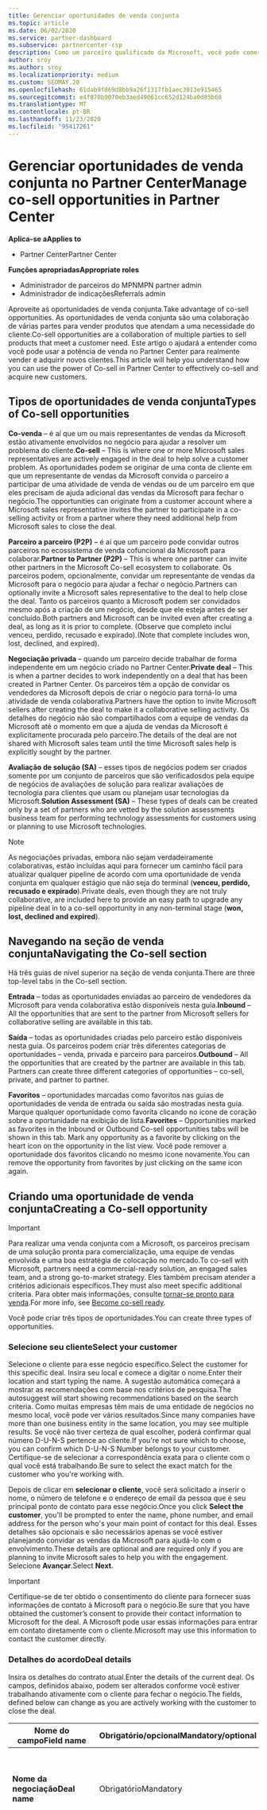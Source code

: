 ```yaml
---
title: Gerenciar oportunidades de venda conjunta
ms.topic: article
ms.date: 06/02/2020
ms.service: partner-dashboard
ms.subservice: partnercenter-csp
description: Como um parceiro qualificado da Microsoft, você pode comercializar com a Microsoft. Saiba como definir as negociações, convidar a Microsoft para colaborar ou exibir as negociações enviadas.
author: sroy
ms.author: sroy
ms.localizationpriority: medium
ms.custom: SEOMAY.20
ms.openlocfilehash: 61dab9f869d8bb9a26f1317fb1aec3013e915465
ms.sourcegitcommit: e4f870b9070eb3aed49061cc652d124ba0d05b68
ms.translationtype: MT
ms.contentlocale: pt-BR
ms.lasthandoff: 11/23/2020
ms.locfileid: "95417261"
---
```

# <a name="manage-co-sell-opportunities-in-partner-center"></a><span data-ttu-id="c9ea6-104">Gerenciar oportunidades de venda conjunta no Partner Center</span><span class="sxs-lookup"><span data-stu-id="c9ea6-104">Manage co-sell opportunities in Partner Center</span></span>

<span data-ttu-id="c9ea6-105">**Aplica-se a**</span><span class="sxs-lookup"><span data-stu-id="c9ea6-105">**Applies to**</span></span>

- <span data-ttu-id="c9ea6-106">Partner Center</span><span class="sxs-lookup"><span data-stu-id="c9ea6-106">Partner Center</span></span>

<span data-ttu-id="c9ea6-107">**Funções apropriadas**</span><span class="sxs-lookup"><span data-stu-id="c9ea6-107">**Appropriate roles**</span></span>

- <span data-ttu-id="c9ea6-108">Administrador de parceiros do MPN</span><span class="sxs-lookup"><span data-stu-id="c9ea6-108">MPN partner admin</span></span>
- <span data-ttu-id="c9ea6-109">Administrador de indicações</span><span class="sxs-lookup"><span data-stu-id="c9ea6-109">Referrals admin</span></span>

<span data-ttu-id="c9ea6-110">Aproveite as oportunidades de venda conjunta.</span><span class="sxs-lookup"><span data-stu-id="c9ea6-110">Take advantage of co-sell opportunities.</span></span>  <span data-ttu-id="c9ea6-111">As oportunidades de venda conjunta são uma colaboração de várias partes para vender produtos que atendam a uma necessidade do cliente.</span><span class="sxs-lookup"><span data-stu-id="c9ea6-111">Co-sell opportunities are a collaboration of multiple parties to sell products that meet a customer need.</span></span> <span data-ttu-id="c9ea6-112">Este artigo o ajudará a entender como você pode usar a potência de venda no Partner Center para realmente vender e adquirir novos clientes.</span><span class="sxs-lookup"><span data-stu-id="c9ea6-112">This article will help you understand how you can use the power of Co-sell in Partner Center to effectively co-sell and acquire new customers.</span></span>

## <a name="types-of-co-sell-opportunities"></a><span data-ttu-id="c9ea6-113">Tipos de oportunidades de venda conjunta</span><span class="sxs-lookup"><span data-stu-id="c9ea6-113">Types of Co-sell opportunities</span></span>

<span data-ttu-id="c9ea6-114">**Co-venda** – é aí que um ou mais representantes de vendas da Microsoft estão ativamente envolvidos no negócio para ajudar a resolver um problema do cliente.</span><span class="sxs-lookup"><span data-stu-id="c9ea6-114">**Co-sell** – This is where one or more Microsoft sales representatives are actively engaged in the deal to help solve a customer problem.</span></span> <span data-ttu-id="c9ea6-115">As oportunidades podem se originar de uma conta de cliente em que um representante de vendas da Microsoft convida o parceiro a participar de uma atividade de venda de vendas ou de um parceiro em que eles precisam de ajuda adicional das vendas da Microsoft para fechar o negócio.</span><span class="sxs-lookup"><span data-stu-id="c9ea6-115">The opportunities can originate from a customer account where a Microsoft sales representative invites the partner to participate in a co-selling activity or from a partner where they need additional help from Microsoft sales to close the deal.</span></span>

<span data-ttu-id="c9ea6-116">**Parceiro a parceiro (P2P)** – é aí que um parceiro pode convidar outros parceiros no ecossistema de venda cofuncional da Microsoft para colaborar.</span><span class="sxs-lookup"><span data-stu-id="c9ea6-116">**Partner to Partner (P2P)** – This is where one partner can invite other partners in the Microsoft Co-sell ecosystem to collaborate.</span></span> <span data-ttu-id="c9ea6-117">Os parceiros podem, opcionalmente, convidar um representante de vendas da Microsoft para o negócio para ajudar a fechar o negócio.</span><span class="sxs-lookup"><span data-stu-id="c9ea6-117">Partners can optionally invite a Microsoft sales representative to the deal to help close the deal.</span></span> <span data-ttu-id="c9ea6-118">Tanto os parceiros quanto a Microsoft podem ser convidados mesmo após a criação de um negócio, desde que ele esteja antes de ser concluído.</span><span class="sxs-lookup"><span data-stu-id="c9ea6-118">Both partners and Microsoft can be invited even after creating a deal, as long as it is prior to complete.</span></span> <span data-ttu-id="c9ea6-119">(Observe que completo inclui venceu, perdido, recusado e expirado).</span><span class="sxs-lookup"><span data-stu-id="c9ea6-119">(Note that complete includes won, lost, declined, and expired).</span></span>

<span data-ttu-id="c9ea6-120">**Negociação privada** – quando um parceiro decide trabalhar de forma independente em um negócio criado no Partner Center.</span><span class="sxs-lookup"><span data-stu-id="c9ea6-120">**Private deal** – This is when a partner decides to work independently on a deal that has been created in  Partner Center.</span></span> <span data-ttu-id="c9ea6-121">Os parceiros têm a opção de convidar os vendedores da Microsoft depois de criar o negócio para torná-lo uma atividade de venda colaborativa.</span><span class="sxs-lookup"><span data-stu-id="c9ea6-121">Partners have the option to invite Microsoft sellers after creating the deal to make it a collaborative selling activity.</span></span> <span data-ttu-id="c9ea6-122">Os detalhes do negócio não são compartilhados com a equipe de vendas da Microsoft até o momento em que a ajuda de vendas da Microsoft é explicitamente procurada pelo parceiro.</span><span class="sxs-lookup"><span data-stu-id="c9ea6-122">The details of the deal are not shared with Microsoft sales team until the time Microsoft sales help is explicitly sought by the partner.</span></span>

<span data-ttu-id="c9ea6-123">**Avaliação de solução (SA)** – esses tipos de negócios podem ser criados somente por um conjunto de parceiros que são verificadosdos pela equipe de negócios de avaliações de solução para realizar avaliações de tecnologia para clientes que usam ou planejam usar tecnologias da Microsoft.</span><span class="sxs-lookup"><span data-stu-id="c9ea6-123">**Solution Assessment (SA)** – These types of deals can be created only by a set of partners who are vetted by the solution assessments business team for performing technology assessments for customers using or planning to use Microsoft technologies.</span></span>

> [!NOTE]
> <span data-ttu-id="c9ea6-124">As negociações privadas, embora não sejam verdadeiramente colaborativas, estão incluídas aqui para fornecer um caminho fácil para atualizar qualquer pipeline de acordo com uma oportunidade de venda conjunta em qualquer estágio que não seja do terminal (**venceu, perdido, recusado e expirado**).</span><span class="sxs-lookup"><span data-stu-id="c9ea6-124">Private deals, even though they are not truly collaborative, are included here  to provide an easy path to upgrade any pipeline deal in to a co-sell opportunity in any non-terminal stage (**won, lost, declined and expired**).</span></span>

## <a name="navigating-the-co-sell-section"></a><span data-ttu-id="c9ea6-125">Navegando na seção de venda conjunta</span><span class="sxs-lookup"><span data-stu-id="c9ea6-125">Navigating the Co-sell section</span></span>

<span data-ttu-id="c9ea6-126">Há três guias de nível superior na seção de venda conjunta.</span><span class="sxs-lookup"><span data-stu-id="c9ea6-126">There are three top-level tabs in the Co-sell section.</span></span>

<span data-ttu-id="c9ea6-127">**Entrada** – todas as oportunidades enviadas ao parceiro de vendedores da Microsoft para venda colaborativa estão disponíveis nesta guia.</span><span class="sxs-lookup"><span data-stu-id="c9ea6-127">**Inbound** – All the opportunities that are sent to the partner from Microsoft sellers for collaborative selling are available in this tab.</span></span>

<span data-ttu-id="c9ea6-128">**Saída** – todas as oportunidades criadas pelo parceiro estão disponíveis nesta guia. Os parceiros podem criar três diferentes categorias de oportunidades – venda, privada e parceiro para parceiros.</span><span class="sxs-lookup"><span data-stu-id="c9ea6-128">**Outbound** – All the opportunities that are created by the partner are available in this tab. Partners can create three different categories of opportunities – co-sell, private, and partner to partner.</span></span>

<span data-ttu-id="c9ea6-129">**Favoritos** – oportunidades marcadas como favoritos nas guias de oportunidades de venda de entrada ou saída são mostradas nesta guia. Marque qualquer oportunidade como favorita clicando no ícone de coração sobre a oportunidade na exibição de lista.</span><span class="sxs-lookup"><span data-stu-id="c9ea6-129">**Favorites** – Opportunities marked as favorites in the Inbound or Outbound Co-sell opportunities tabs will be shown in this tab. Mark any opportunity as a favorite by clicking on the heart icon on the opportunity in the list view.</span></span> <span data-ttu-id="c9ea6-130">Você pode remover a oportunidade dos favoritos clicando no mesmo ícone novamente.</span><span class="sxs-lookup"><span data-stu-id="c9ea6-130">You can remove the opportunity from favorites by just clicking on the same icon again.</span></span>

## <a name="creating-a-co-sell-opportunity"></a><span data-ttu-id="c9ea6-131">Criando uma oportunidade de venda conjunta</span><span class="sxs-lookup"><span data-stu-id="c9ea6-131">Creating a Co-sell opportunity</span></span>

> [!IMPORTANT]
> <span data-ttu-id="c9ea6-132">Para realizar uma venda conjunta com a Microsoft, os parceiros precisam de uma solução pronta para comercialização, uma equipe de vendas envolvida e uma boa estratégia de colocação no mercado.</span><span class="sxs-lookup"><span data-stu-id="c9ea6-132">To co-sell with Microsoft, partners need a commercial-ready solution, an engaged sales team, and a strong go-to-market strategy.</span></span> <span data-ttu-id="c9ea6-133">Eles também precisam atender a critérios adicionais específicos.</span><span class="sxs-lookup"><span data-stu-id="c9ea6-133">They must also meet specific additional criteria.</span></span> <span data-ttu-id="c9ea6-134">Para obter mais informações, consulte [tornar-se pronto para venda](https://partner.microsoft.com/reach-customers/selling-with-microsoft#become-ready).</span><span class="sxs-lookup"><span data-stu-id="c9ea6-134">For more info, see [Become co-sell ready](https://partner.microsoft.com/reach-customers/selling-with-microsoft#become-ready).</span></span>

<span data-ttu-id="c9ea6-135">Você pode criar três tipos de oportunidades.</span><span class="sxs-lookup"><span data-stu-id="c9ea6-135">You can create three types of opportunities.</span></span>

### <a name="select-your-customer"></a><span data-ttu-id="c9ea6-136">Selecione seu cliente</span><span class="sxs-lookup"><span data-stu-id="c9ea6-136">Select your customer</span></span>

<span data-ttu-id="c9ea6-137">Selecione o cliente para esse negócio específico.</span><span class="sxs-lookup"><span data-stu-id="c9ea6-137">Select the customer for this specific deal.</span></span> <span data-ttu-id="c9ea6-138">Insira seu local e comece a digitar o nome.</span><span class="sxs-lookup"><span data-stu-id="c9ea6-138">Enter their location and start typing the name.</span></span> <span data-ttu-id="c9ea6-139">A sugestão automática começará a mostrar as recomendações com base nos critérios de pesquisa.</span><span class="sxs-lookup"><span data-stu-id="c9ea6-139">The autosuggest will start showing recommendations based on the search criteria.</span></span> <span data-ttu-id="c9ea6-140">Como muitas empresas têm mais de uma entidade de negócios no mesmo local, você pode ver vários resultados.</span><span class="sxs-lookup"><span data-stu-id="c9ea6-140">Since many companies have more than one business entity in the same location, you may see multiple results.</span></span> <span data-ttu-id="c9ea6-141">Se você não tiver certeza de qual escolher, poderá confirmar qual número D-U-N-S pertence ao cliente.</span><span class="sxs-lookup"><span data-stu-id="c9ea6-141">If you're not sure which to choose, you can confirm which D-U-N-S Number belongs to your customer.</span></span> <span data-ttu-id="c9ea6-142">Certifique-se de selecionar a correspondência exata para o cliente com o qual você está trabalhando.</span><span class="sxs-lookup"><span data-stu-id="c9ea6-142">Be sure to select the exact match for the customer who you're working with.</span></span>

<span data-ttu-id="c9ea6-143">Depois de clicar em **selecionar o cliente**, você será solicitado a inserir o nome, o número de telefone e o endereço de email da pessoa que é seu principal ponto de contato para esse negócio.</span><span class="sxs-lookup"><span data-stu-id="c9ea6-143">Once you click **Select the customer**, you'll be prompted to enter the name, phone number, and email address for the person who's your main point of contact for this deal.</span></span> <span data-ttu-id="c9ea6-144">Esses detalhes são opcionais e são necessários apenas se você estiver planejando convidar as vendas da Microsoft para ajudá-lo com o envolvimento.</span><span class="sxs-lookup"><span data-stu-id="c9ea6-144">These details are optional and are required only if you are planning to invite Microsoft sales to help you with the engagement.</span></span> <span data-ttu-id="c9ea6-145">Selecione **Avançar**.</span><span class="sxs-lookup"><span data-stu-id="c9ea6-145">Select **Next**.</span></span>

> [!IMPORTANT]
> <span data-ttu-id="c9ea6-146">Certifique-se de ter obtido o consentimento do cliente para fornecer suas informações de contato à Microsoft para o negócio.</span><span class="sxs-lookup"><span data-stu-id="c9ea6-146">Be sure that you have obtained the customer’s consent to provide their contact information to Microsoft for the deal.</span></span> <span data-ttu-id="c9ea6-147">A Microsoft pode usar essas informações para entrar em contato diretamente com o cliente.</span><span class="sxs-lookup"><span data-stu-id="c9ea6-147">Microsoft may use this information to contact the customer directly.</span></span>

### <a name="deal-details"></a><span data-ttu-id="c9ea6-148">Detalhes do acordo</span><span class="sxs-lookup"><span data-stu-id="c9ea6-148">Deal details</span></span>

<span data-ttu-id="c9ea6-149">Insira os detalhes do contrato atual.</span><span class="sxs-lookup"><span data-stu-id="c9ea6-149">Enter the details of the current deal.</span></span> <span data-ttu-id="c9ea6-150">Os campos, definidos abaixo, podem ser alterados conforme você estiver trabalhando ativamente com o cliente para fechar o negócio.</span><span class="sxs-lookup"><span data-stu-id="c9ea6-150">The fields, defined below can change as you are  actively working with the customer to close the deal.</span></span>

| <span data-ttu-id="c9ea6-151">**Nome do campo**</span><span class="sxs-lookup"><span data-stu-id="c9ea6-151">**Field name**</span></span> | <span data-ttu-id="c9ea6-152">**Obrigatório/opcional**</span><span class="sxs-lookup"><span data-stu-id="c9ea6-152">**Mandatory/optional**</span></span> | <span data-ttu-id="c9ea6-153">**Detalhes**</span><span class="sxs-lookup"><span data-stu-id="c9ea6-153">**Details**</span></span> |
|-------------|--------|-------|
|<span data-ttu-id="c9ea6-154">**Nome da negociação**</span><span class="sxs-lookup"><span data-stu-id="c9ea6-154">**Deal name**</span></span> | <span data-ttu-id="c9ea6-155">Obrigatório</span><span class="sxs-lookup"><span data-stu-id="c9ea6-155">Mandatory</span></span> | <span data-ttu-id="c9ea6-156">O nome amigável para identificar seu negócio em um momento posterior.</span><span class="sxs-lookup"><span data-stu-id="c9ea6-156">The friendly name to identify your deal at a later point of time.</span></span> |
|<span data-ttu-id="c9ea6-157">**Localidade**</span><span class="sxs-lookup"><span data-stu-id="c9ea6-157">**Location**</span></span>| <span data-ttu-id="c9ea6-158">Obrigatório</span><span class="sxs-lookup"><span data-stu-id="c9ea6-158">Mandatory</span></span> | <span data-ttu-id="c9ea6-159">O escopo de localização MPN da referência.</span><span class="sxs-lookup"><span data-stu-id="c9ea6-159">The MPN location scope of the referral.</span></span> <span data-ttu-id="c9ea6-160">Os usuários de referência com esse escopo de local podem exibir as referências se fizerem parte da equipe.</span><span class="sxs-lookup"><span data-stu-id="c9ea6-160">Referral users with this location scope can view the referrals if they are part of the team.</span></span> <span data-ttu-id="c9ea6-161">Administradores de referência e administradores de referência com escopo global podem exibir as referências independentemente do local.</span><span class="sxs-lookup"><span data-stu-id="c9ea6-161">Referral admins and referral admins with global scope can view the referrals irrespective of the location.</span></span> <span data-ttu-id="c9ea6-162">O local não pode ser editado após a criação da referência.</span><span class="sxs-lookup"><span data-stu-id="c9ea6-162">Location cannot be edited after creating the referral.</span></span>|
|<span data-ttu-id="c9ea6-163">**Valor estimado**</span><span class="sxs-lookup"><span data-stu-id="c9ea6-163">**Estimated value**</span></span> | <span data-ttu-id="c9ea6-164">Obrigatório</span><span class="sxs-lookup"><span data-stu-id="c9ea6-164">Mandatory</span></span> | <span data-ttu-id="c9ea6-165">O valor do acordo com base nas informações disponíveis ao criar o negócio.</span><span class="sxs-lookup"><span data-stu-id="c9ea6-165">The value of the deal based on the information available while creating the deal.</span></span>|
|<span data-ttu-id="c9ea6-166">**Data de fechamento estimada**</span><span class="sxs-lookup"><span data-stu-id="c9ea6-166">**Estimated close date**</span></span>| <span data-ttu-id="c9ea6-167">Obrigatório</span><span class="sxs-lookup"><span data-stu-id="c9ea6-167">Mandatory</span></span>| <span data-ttu-id="c9ea6-168">A data pela qual você espera fechar o negócio com o cliente.</span><span class="sxs-lookup"><span data-stu-id="c9ea6-168">The date by which you expect to close the deal with the customer.</span></span> |
|<span data-ttu-id="c9ea6-169">**ID DO CRM**</span><span class="sxs-lookup"><span data-stu-id="c9ea6-169">**CRM ID**</span></span>| <span data-ttu-id="c9ea6-170">Opcional</span><span class="sxs-lookup"><span data-stu-id="c9ea6-170">Optional</span></span> | <span data-ttu-id="c9ea6-171">Marque o acordo com a ID da oportunidade em seu respectivo CRM para fins de acompanhamento.</span><span class="sxs-lookup"><span data-stu-id="c9ea6-171">Tag the deal with the ID of the opportunity in your respective CRM for tracking purpose.</span></span>|
|<span data-ttu-id="c9ea6-172">**ID da campanha de marketing**</span><span class="sxs-lookup"><span data-stu-id="c9ea6-172">**Marketing campaign ID**</span></span>| <span data-ttu-id="c9ea6-173">Opcional</span><span class="sxs-lookup"><span data-stu-id="c9ea6-173">Optional</span></span> | <span data-ttu-id="c9ea6-174">Capture a campanha de marketing que resultou no negócio.</span><span class="sxs-lookup"><span data-stu-id="c9ea6-174">Capture the marketing campaign that resulted in the deal.</span></span> <span data-ttu-id="c9ea6-175">Esse campo pode ajudá-lo a acompanhar o ROI de uma determinada campanha se marcar todas as negociações provenientes da campanha com a mesma ID.</span><span class="sxs-lookup"><span data-stu-id="c9ea6-175">This filed can help you track the ROI of a certain campaign if you tag all the deals originating from the campaign with the same ID.</span></span>|
|<span data-ttu-id="c9ea6-176">**Observações**</span><span class="sxs-lookup"><span data-stu-id="c9ea6-176">**Notes**</span></span>| <span data-ttu-id="c9ea6-177">Opcional</span><span class="sxs-lookup"><span data-stu-id="c9ea6-177">Optional</span></span> | <span data-ttu-id="c9ea6-178">Atualize todas as informações mais recentes para fornecer visibilidade para outros funcionários de sua empresa trabalhando no mesmo negócio ou tentando entender o estado atual do negócio.</span><span class="sxs-lookup"><span data-stu-id="c9ea6-178">Update all the latest information to provide visibility to other employees from your company working on the same deal or trying to understand the current state of the deal.</span></span> <span data-ttu-id="c9ea6-179">Você também pode usar isso como uma comunicação no registro para discussões entre os vendedores da Microsoft/outros parceiros com sua empresa.</span><span class="sxs-lookup"><span data-stu-id="c9ea6-179">You can also use this as a communication on record for discussions between Microsoft sellers/other partners with your company.</span></span>|

### <a name="add-team-members"></a><span data-ttu-id="c9ea6-180">Adicionar membros da equipe</span><span class="sxs-lookup"><span data-stu-id="c9ea6-180">Add team members</span></span>

<span data-ttu-id="c9ea6-181">Depois de adicionar os detalhes do acordo, adicione os funcionários que estarão trabalhando nesse negócio específico.</span><span class="sxs-lookup"><span data-stu-id="c9ea6-181">After adding the deal details, add the employees that will be working on this specific deal.</span></span> <span data-ttu-id="c9ea6-182">Será necessário inserir o nome, o número de telefone e o endereço de email do funcionário.</span><span class="sxs-lookup"><span data-stu-id="c9ea6-182">You will need to enter the name, phone number, and email address of the employee.</span></span> <span data-ttu-id="c9ea6-183">Esses detalhes são obrigatórios e você precisa ter pelo menos um contato com todos os detalhes inseridos para criar um negócio.</span><span class="sxs-lookup"><span data-stu-id="c9ea6-183">These details are mandatory, and you need to have at least one contact with all the details entered for you to create a deal.</span></span> <span data-ttu-id="c9ea6-184">Esses detalhes podem ser alterados mesmo após a criação de um negócio.</span><span class="sxs-lookup"><span data-stu-id="c9ea6-184">These details can be changed even after creating a deal.</span></span> <span data-ttu-id="c9ea6-185">Os contatos recentes de suas negociações anteriores são mostrados no lado direito para você adicioná-los rapidamente ao negócio.</span><span class="sxs-lookup"><span data-stu-id="c9ea6-185">Recent contacts from your previous deals are shown on the right side for you to quickly add them to the deal.</span></span> <span data-ttu-id="c9ea6-186">Para acordos P2P, a equipe pode ter funcionários de sua empresa e da empresa enviando o convite.</span><span class="sxs-lookup"><span data-stu-id="c9ea6-186">For P2P deals, the team can have employees from both your company and the company sending the invitation.</span></span>

### <a name="add-solutions"></a><span data-ttu-id="c9ea6-187">Adicionar solução (ões)</span><span class="sxs-lookup"><span data-stu-id="c9ea6-187">Add solution(s)</span></span>

<span data-ttu-id="c9ea6-188">Nesta seção, você precisa fornecer as informações relacionadas às soluções que serão parte desse negócio.</span><span class="sxs-lookup"><span data-stu-id="c9ea6-188">In this section, you need to provide the information related to the solutions that will be part of this deal.</span></span> <span data-ttu-id="c9ea6-189">Esta é uma seção obrigatória em que você deve adicionar pelo menos uma solução para criar um negócio.</span><span class="sxs-lookup"><span data-stu-id="c9ea6-189">This is a mandatory section where you must add at least one solution to create a deal.</span></span> <span data-ttu-id="c9ea6-190">Os detalhes da solução podem ser alterados após a criação de um negócio.</span><span class="sxs-lookup"><span data-stu-id="c9ea6-190">The solution details can be changed after creating a deal.</span></span> <span data-ttu-id="c9ea6-191">Há vários tipos de soluções que podem ser adicionadas a um negócio, que são descritas abaixo</span><span class="sxs-lookup"><span data-stu-id="c9ea6-191">There are multiple types of solutions that can be added to a deal, which are described below</span></span>

- <span data-ttu-id="c9ea6-192">**Soluções da minha empresa:** Estas são soluções prontas para venda, que são publicadas por sua empresa</span><span class="sxs-lookup"><span data-stu-id="c9ea6-192">**My company’s solutions:** These are co-sell ready solutions that are published by your company</span></span>
- <span data-ttu-id="c9ea6-193">**Microsoft:** Essas são soluções de propriedade da Microsoft</span><span class="sxs-lookup"><span data-stu-id="c9ea6-193">**Microsoft:** These are solutions owned by Microsoft</span></span>
- <span data-ttu-id="c9ea6-194">**Outras soluções de terceiros:** Essas são soluções prontas para venda, que são publicadas por outros parceiros no ecossistema da Microsoft co-revenda</span><span class="sxs-lookup"><span data-stu-id="c9ea6-194">**Other third-party solutions:** These are co-sell ready solutions that are published by other partners in the Microsoft co-sell ecosystem</span></span>
- <span data-ttu-id="c9ea6-195">**Avaliações de solução:** Esses são os tipos de avaliação, que um parceiro qualificado pode selecionar com base na necessidade do cliente</span><span class="sxs-lookup"><span data-stu-id="c9ea6-195">**Solution Assessments:** These are the assessment types, which an eligible partner can select based on the customer need</span></span>

> [!Important]
> <span data-ttu-id="c9ea6-196">Somente um tipo de avaliação pode ser selecionado para um acordo de avaliação de solução e nenhuma outra solução pode ser adicionada.</span><span class="sxs-lookup"><span data-stu-id="c9ea6-196">Only one assessment type can be selected for a solution assessment deal and no other solutions can be added.</span></span> <span data-ttu-id="c9ea6-197">Depois que uma avaliação de solução for selecionada, o parceiro precisará escolher o local para o qual a avaliação está sendo criada.</span><span class="sxs-lookup"><span data-stu-id="c9ea6-197">Once a solution assessment is selected, the partner has to choose the location for which the assessment is being created.</span></span> <span data-ttu-id="c9ea6-198">Isso é necessário para os pagamentos de incentivos corretos.</span><span class="sxs-lookup"><span data-stu-id="c9ea6-198">This is needed for correct incentive payouts.</span></span>

<span data-ttu-id="c9ea6-199">Depois de fornecer as informações da solução, selecione avançar para ir para a seção onde você pode decidir o tipo de venda.</span><span class="sxs-lookup"><span data-stu-id="c9ea6-199">Once you have provided the solution information, select Next to move to the section where you can decide the selling type.</span></span> <span data-ttu-id="c9ea6-200">Você terá três opções se escolher soluções das três primeiras opções e não uma avaliação de solução:</span><span class="sxs-lookup"><span data-stu-id="c9ea6-200">You have three options if you chose solutions from the first three options and not a solution assessment:</span></span>

<span data-ttu-id="c9ea6-201">**Negócio particular**: se você não convidar a Microsoft e criar um envolvimento nesta etapa, ele será do tipo pipeline privado.</span><span class="sxs-lookup"><span data-stu-id="c9ea6-201">**Private deal**: If you don’t invite Microsoft and create an engagement at this step, it will be of the type private pipeline.</span></span> <span data-ttu-id="c9ea6-202">Os vendedores da Microsoft não terão visibilidade dos detalhes desse negócio.</span><span class="sxs-lookup"><span data-stu-id="c9ea6-202">Microsoft sellers will have no visibility into the details of this deal.</span></span>

> [!Important]
> <span data-ttu-id="c9ea6-203">O registro de negociações não é aplicável a negociações privadas.</span><span class="sxs-lookup"><span data-stu-id="c9ea6-203">Deal registration is not applicable for Private deals.</span></span> <span data-ttu-id="c9ea6-204">Tenha cuidado ao criar um negócio privado com soluções qualificadas para incentivos, pois elas não estarão qualificadas para o registro de negociações no Partner Center.</span><span class="sxs-lookup"><span data-stu-id="c9ea6-204">Exercise caution while creating a private deal with incentive eligible solutions as they will not be eligible for deal registration in Partner Center.</span></span>

<span data-ttu-id="c9ea6-205">**Co-vender o negócio:** Se você selecionar qualquer opção que não seja a seleção padrão para a pergunta **"identificar o tipo de ajuda que gostaria da Microsoft"**, o negócio se transformará em um negócio de venda, em que um vendedor da Microsoft pode ajudá-lo a fechar o negócio.</span><span class="sxs-lookup"><span data-stu-id="c9ea6-205">**Co-sell deal:** If you select any option other than the default selection for the question **“Identify the type of help you'd like from Microsoft”**, the deal turns in to a co-sell deal where a Microsoft seller can potentially help you with closing the deal.</span></span> <span data-ttu-id="c9ea6-206">Uma solicitação de ajuda da Microsoft não é garantia de que um vendedor da Microsoft participará do negócio.</span><span class="sxs-lookup"><span data-stu-id="c9ea6-206">A request for help from Microsoft is no guarantee that a Microsoft seller will participate in the deal.</span></span> <span data-ttu-id="c9ea6-207">Os representantes de vendas da Microsoft têm 14 dias para decidir se desejam participar.</span><span class="sxs-lookup"><span data-stu-id="c9ea6-207">Microsoft sales representatives have 14 days to decide if they want to participate.</span></span> <span data-ttu-id="c9ea6-208">Na seção observações, certifique-se de identificar o tipo de ajuda desejado.</span><span class="sxs-lookup"><span data-stu-id="c9ea6-208">In the notes section, be sure to identify the type of help you want.</span></span>

<span data-ttu-id="c9ea6-209">**Acordo entre parceiros (P2P)**: você pode convidar outros parceiros para o negócio clicando no link convidar parceiro.</span><span class="sxs-lookup"><span data-stu-id="c9ea6-209">**Partner to Partner (P2P) deal**: You can invite other partners to the deal by clicking on the Invite partner link.</span></span> <span data-ttu-id="c9ea6-210">Veja abaixo o processo de criação de um negócio P2P.</span><span class="sxs-lookup"><span data-stu-id="c9ea6-210">Below is the process for creating a P2P deal.</span></span>

- <span data-ttu-id="c9ea6-211">**Selecione um parceiro:** Depois de clicar em parceiro de convite, você poderá começar a digitar o nome do parceiro para obter uma lista sugerida de parceiros que correspondem ao nome que você está inserindo.</span><span class="sxs-lookup"><span data-stu-id="c9ea6-211">**Select a partner:** After clicking on Invite partner, you will be able to  start typing the partner name to get suggested list of partners matching the name that you are entering.</span></span> <span data-ttu-id="c9ea6-212">Selecione o parceiro em que você está interessado para preencher detalhes adicionais para esse parceiro.</span><span class="sxs-lookup"><span data-stu-id="c9ea6-212">Select the partner you are interested in to fill additional details for that partner.</span></span> <span data-ttu-id="c9ea6-213">Você só pode procurar parceiros que estejam no ecossistema de venda cofuncional da Microsoft e estejam transportando no Partner Center.</span><span class="sxs-lookup"><span data-stu-id="c9ea6-213">You can only search for partners who are in the Microsoft Co-sell ecosystem and are transacting in Partner Center.</span></span>

- <span data-ttu-id="c9ea6-214">**Data de fechamento estimada:** Essa é a data pela qual você espera que o parceiro convidado conclua sua parte do negócio.</span><span class="sxs-lookup"><span data-stu-id="c9ea6-214">**Estimated close date:** This is the date by which you expect the invited partner to complete their part of the deal.</span></span> <span data-ttu-id="c9ea6-215">A data é preenchida previamente para que você possa optar por modificar a data somente se necessário.</span><span class="sxs-lookup"><span data-stu-id="c9ea6-215">The date is pre-filled so that you can choose to modify the date only if necessary.</span></span> <span data-ttu-id="c9ea6-216">É um campo obrigatório e pode ser editado pelo parceiro que você está convidando depois de criar o negócio.</span><span class="sxs-lookup"><span data-stu-id="c9ea6-216">It is a mandatory field and can be edited by the partner you are inviting after creating the deal.</span></span> <span data-ttu-id="c9ea6-217">Você não pode modificar esse campo depois de criar o negócio.</span><span class="sxs-lookup"><span data-stu-id="c9ea6-217">You can’t modify this field after creating the deal.</span></span>

- <span data-ttu-id="c9ea6-218">**Valor estimado e moeda:** Esse é o valor do negócio que o parceiro convidado terá no negócio geral.</span><span class="sxs-lookup"><span data-stu-id="c9ea6-218">**Estimated value and currency:** This is the value of the deal that the invited partner will have in the overall deal.</span></span> <span data-ttu-id="c9ea6-219">Certifique-se de inserir o valor correto aqui para que o parceiro convidado possa decidir se deseja fazer parte do negócio ou não.</span><span class="sxs-lookup"><span data-stu-id="c9ea6-219">Make sure that you enter correct value here so that the invited partner can decide if they want to be a part of the deal or not.</span></span> <span data-ttu-id="c9ea6-220">O parceiro convidado pode alterar esse valor depois de criar o negócio.</span><span class="sxs-lookup"><span data-stu-id="c9ea6-220">The invited partner can change this value after creating the deal.</span></span> <span data-ttu-id="c9ea6-221">Não é possível modificar esse campo depois de criar o negócio.</span><span class="sxs-lookup"><span data-stu-id="c9ea6-221">You cannot modify this field after creating the deal.</span></span>

- <span data-ttu-id="c9ea6-222">**Observações:** Adicione os detalhes por por que você está convidando o parceiro para fazer parte desse negócio.</span><span class="sxs-lookup"><span data-stu-id="c9ea6-222">**Notes:** Add the details for why you are inviting the partner to be a part of this deal.</span></span> <span data-ttu-id="c9ea6-223">As informações detalhadas ajudarão o parceiro convidado a decidir se desejam participar.</span><span class="sxs-lookup"><span data-stu-id="c9ea6-223">Detailed information will help the invited partner to decide if they want to participate.</span></span>

- <span data-ttu-id="c9ea6-224">**Adicione sua equipe:** Adicione os funcionários de sua empresa que trabalhará com o parceiro convidado.</span><span class="sxs-lookup"><span data-stu-id="c9ea6-224">**Add your team:** Add the employees from your company who will be working with the invited partner.</span></span> <span data-ttu-id="c9ea6-225">Se o parceiro convidado aceitar o negócio, ele poderá adicionar seus próprios funcionários para que ambas as empresas tenham uma visão de toda a equipe colaborando com o negócio.</span><span class="sxs-lookup"><span data-stu-id="c9ea6-225">If the invited partner accepts the deal, they can add their own employees so that both companies have a view of the entire team collaborating on the deal.</span></span> <span data-ttu-id="c9ea6-226">Você só pode modificar esses detalhes antes de criar o negócio.</span><span class="sxs-lookup"><span data-stu-id="c9ea6-226">You can only modify these details before creating the deal.</span></span> <span data-ttu-id="c9ea6-227">Os detalhes do funcionário inseridos nos dados de seu negócio são preenchidos previamente para facilitar a escolha dos funcionários que trabalham com esse parceiro específico.</span><span class="sxs-lookup"><span data-stu-id="c9ea6-227">Employee details entered in your deal data are pre-filled to make it easier for you to choose the employees who be working with this specific partner.</span></span>

- <span data-ttu-id="c9ea6-228">**Adicionar soluções:**  Adicione as soluções que você deseja que o parceiro convidado traga para a tabela.</span><span class="sxs-lookup"><span data-stu-id="c9ea6-228">**Add solutions:**  Add the solutions that you want the invited partner to bring to the table.</span></span> <span data-ttu-id="c9ea6-229">Pelo menos uma solução é obrigatória.</span><span class="sxs-lookup"><span data-stu-id="c9ea6-229">At least one solution is mandatory.</span></span> <span data-ttu-id="c9ea6-230">O parceiro convidado pode modificar as soluções depois de aceitar o convite.</span><span class="sxs-lookup"><span data-stu-id="c9ea6-230">The invited partner can modify the solutions once they accept the invitation.</span></span>

- <span data-ttu-id="c9ea6-231">**Identifique o tipo de ajuda:** Identifique o tipo de ajuda: por fim, identifique a ajuda específica de que você precisa do parceiro convidado.</span><span class="sxs-lookup"><span data-stu-id="c9ea6-231">**Identify the type of help:** Identify the type of help:  Finally, identify the specific help you need from the invited partner.</span></span>

<span data-ttu-id="c9ea6-232">Repita isso para todos os parceiros que você deseja convidar para fazer parte desse negócio.</span><span class="sxs-lookup"><span data-stu-id="c9ea6-232">Repeat this for all the partners you want to invite to be a part of this deal.</span></span> <span data-ttu-id="c9ea6-233">Um parceiro para o parceiro também pode ter o vendedor da Microsoft envolvido no qual você está convidando a Microsoft e os parceiros para o negócio.</span><span class="sxs-lookup"><span data-stu-id="c9ea6-233">A partner to partner deal can also have Microsoft seller involved where you are inviting both Microsoft and the partners to the deal.</span></span> <span data-ttu-id="c9ea6-234">Você também pode convidar a Microsoft e os parceiros posteriormente, depois de criar o negócio.</span><span class="sxs-lookup"><span data-stu-id="c9ea6-234">You can also invite both Microsoft and the partners later, after creating the deal.</span></span>

## <a name="responding-to-a-co-sell-opportunity"></a><span data-ttu-id="c9ea6-235">Respondendo a uma oportunidade de venda conjunta</span><span class="sxs-lookup"><span data-stu-id="c9ea6-235">Responding to a co-sell opportunity</span></span>

<span data-ttu-id="c9ea6-236">Cada oportunidade passa por um ciclo de vida próprio.</span><span class="sxs-lookup"><span data-stu-id="c9ea6-236">Each opportunity moves through a life cycle of its own.</span></span>

### <a name="received-stage"></a><span data-ttu-id="c9ea6-237">Estágio de recebimento</span><span class="sxs-lookup"><span data-stu-id="c9ea6-237">Received stage</span></span>

<span data-ttu-id="c9ea6-238">Neste estágio, se você tiver recebido uma nova oportunidade de venda conjunta de um vendedor da Microsoft ou de outros parceiros no ecossistema de venda conjunta da Microsoft, examine os detalhes e fique à vontade para entrar em contato com o cliente se quiser saber mais sobre suas necessidades comerciais.</span><span class="sxs-lookup"><span data-stu-id="c9ea6-238">In this stage, if you have received a new Co-sell opportunity either from a Microsoft seller or from other partners in the Microsoft Co-sell ecosystem, review the details, and feel free to contact the customer if you want to learn more about their business needs.</span></span> <span data-ttu-id="c9ea6-239">Você pode executar duas ações neste estágio.</span><span class="sxs-lookup"><span data-stu-id="c9ea6-239">You can take two actions in this stage.</span></span> <span data-ttu-id="c9ea6-240">aceitar ou recusar a referência:</span><span class="sxs-lookup"><span data-stu-id="c9ea6-240">accept or decline the referral:</span></span>

- <span data-ttu-id="c9ea6-241">**Aceitar:** Insira um nome para o negócio, edite o valor de acordo estimado e o período de compra estimado com base em sua análise.</span><span class="sxs-lookup"><span data-stu-id="c9ea6-241">**Accept:** Enter a name for the deal, edit the estimated deal value, and the estimated purchase timeframe based on your review.</span></span> <span data-ttu-id="c9ea6-242">Depois de estabelecer o contato com o cliente, você deve fornecer informações no campo **observações** para explicar mais sobre o que o cliente está procurando.</span><span class="sxs-lookup"><span data-stu-id="c9ea6-242">Once you established the contact with the customer, you should provide info in the **Notes** field to explain more about what the customer is looking for.</span></span> <span data-ttu-id="c9ea6-243">Opcionalmente, você pode inserir sua ID do CRM aqui (somente para sua referência), a ID da campanha de marketing que resultou na respectiva oportunidade e adicionar contatos de sua empresa que trabalhará nesse negócio.</span><span class="sxs-lookup"><span data-stu-id="c9ea6-243">You can optionally enter your CRM ID here (for your reference only), the marketing campaign ID that resulted in the respective opportunity and add contacts from your company who will be working on this deal.</span></span>

- <span data-ttu-id="c9ea6-244">Quando tiver terminado, selecione **Avançar**.</span><span class="sxs-lookup"><span data-stu-id="c9ea6-244">When you're finished, select **Next**.</span></span> <span data-ttu-id="c9ea6-245">Moveremos a referência para **o próximo estágio**, o que significa que você planeja envolver ativamente o cliente para atender às suas necessidades.</span><span class="sxs-lookup"><span data-stu-id="c9ea6-245">We'll move the referral to **the next stage**, which means you plan to actively engage with the customer to address their need.</span></span> <span data-ttu-id="c9ea6-246">Também usaremos essas informações para ajudá-lo a encontrar acordos semelhantes no futuro.</span><span class="sxs-lookup"><span data-stu-id="c9ea6-246">We'll also use this information to help you find similar deals in the future.</span></span>

- <span data-ttu-id="c9ea6-247">**Recusar**: selecione o motivo pelo qual você está recusando o negócio e adicione as anotações que deseja incluir e, em seguida, selecione **fechar negócio**.</span><span class="sxs-lookup"><span data-stu-id="c9ea6-247">**Decline**: Select the reason you're declining the deal and add any notes you'd like to include, then select **Close deal**.</span></span> <span data-ttu-id="c9ea6-248">Vamos arquivá-lo como **recusado** e notificar a Microsoft ou o parceiro que enviou essa oportunidade.</span><span class="sxs-lookup"><span data-stu-id="c9ea6-248">We'll archive it as **Declined** and notify either Microsoft or the partner who sent you this opportunity.</span></span>

- <span data-ttu-id="c9ea6-249">Se você não responder dentro do tempo alocado (atualmente 14 dias), o Arquivaremos como **expirado** e notificaremos a Microsoft ou o parceiro que enviou essa oportunidade.</span><span class="sxs-lookup"><span data-stu-id="c9ea6-249">If you don't respond within the allotted time (currently 14 days), we'll archive it as **Expired** and notify either Microsoft or the partner who sent you this opportunity.</span></span>

### <a name="accepted-stage"></a><span data-ttu-id="c9ea6-250">Estágio aceito</span><span class="sxs-lookup"><span data-stu-id="c9ea6-250">Accepted stage</span></span>

<span data-ttu-id="c9ea6-251">Trabalhe para fechar a negociação com o cliente.</span><span class="sxs-lookup"><span data-stu-id="c9ea6-251">Work to close the deal with the customer.</span></span> <span data-ttu-id="c9ea6-252">Se você quiser alterar qualquer uma das informações que forneceu para uma referência aceita, selecione **Editar**.</span><span class="sxs-lookup"><span data-stu-id="c9ea6-252">If you want to change any of the information you've provided for an accepted referral, select **Edit**.</span></span> <span data-ttu-id="c9ea6-253">Em seguida, você pode atualizar o nome da negociação, a data de compra estimada, o valor estimado, as observações, a ID do CRM e/ou a ID da campanha de marketing.</span><span class="sxs-lookup"><span data-stu-id="c9ea6-253">You can then update the deal name, estimated purchase date, estimated value, notes, CRM ID and/or the marketing campaign ID.</span></span>  <span data-ttu-id="c9ea6-254">Você também pode selecionar **adicionar sua equipe** para fornecer o nome, o número de telefone e os endereços de email de outras pessoas que estão trabalhando no negócio.</span><span class="sxs-lookup"><span data-stu-id="c9ea6-254">You can also select **Add your team** to provide the name, phone number, and email addresses of any additional people who are working on the deal.</span></span> <span data-ttu-id="c9ea6-255">As soluções também podem ser editadas com base na necessidade do cliente.</span><span class="sxs-lookup"><span data-stu-id="c9ea6-255">Solutions can also be edited based on the customer need.</span></span>

<span data-ttu-id="c9ea6-256">Todas as negociações que você criou estão no estágio aceito por padrão.</span><span class="sxs-lookup"><span data-stu-id="c9ea6-256">All the deals you have created are in Accepted stage by default.</span></span>

<span data-ttu-id="c9ea6-257">Depois de começar a trabalhar no negócio, você pode fornecer os detalhes do progresso que está fazendo marcando os estágios de vendas no ciclo de vida da negociação.</span><span class="sxs-lookup"><span data-stu-id="c9ea6-257">Once you started working on the deal, you can provide the details of the progress that you are making by marking the sales stages in the deal lifecycle.</span></span> <span data-ttu-id="c9ea6-258">Há quatro estágios no ciclo de vida da negociação, além da aceitação inicial ou da criação e dos estágios finais ganhos ou perdidos, conforme mencionado abaixo.</span><span class="sxs-lookup"><span data-stu-id="c9ea6-258">There are four stages in the deal lifecycle apart from the initial acceptance or creation and the final won or lost stages as mentioned below.</span></span> <span data-ttu-id="c9ea6-259">Fornecer esses detalhes é opcional, mas você é altamente incentivado a compartilhá-los para obter a ajuda apropriada dos representantes de vendas da Microsoft em um negócio de venda conjunta.</span><span class="sxs-lookup"><span data-stu-id="c9ea6-259">Providing these details is optional, but you are highly encouraged to share these to get stage appropriate help from Microsoft sales representatives in a Co-sell deal.</span></span>

:::image type="content" source="images/pscmigration/salesstage.png" alt-text="Imagem mostrando o ciclo de vida de negociação em que o estágio de venda pode ser marcado.":::

> [!Note]
> <span data-ttu-id="c9ea6-261">Os estágios de vendas variarão se o negócio for um negócio de avaliação da solução.</span><span class="sxs-lookup"><span data-stu-id="c9ea6-261">The sales stages will vary if the deal is a solution assessment deal.</span></span> <span data-ttu-id="c9ea6-262">Marcar o estágio de vendas também é **obrigatório** para negociações de avaliação de solução.</span><span class="sxs-lookup"><span data-stu-id="c9ea6-262">Marking sales stage is also **mandatory** for solution assessment deals.</span></span> <span data-ttu-id="c9ea6-263">O botão **ganho** será habilitado somente depois que todos os estágios de vendas forem marcados como concluídos pelo parceiro.</span><span class="sxs-lookup"><span data-stu-id="c9ea6-263">**Won** button will be enabled only after all the sales stages are marked as complete by the partner.</span></span>

<span data-ttu-id="c9ea6-264">Abaixo está a tabela que mostra os estágios de vendas e as porcentagens correspondentes para outras negociações que não sejam avaliações de solução, conforme determinado pelo sistema de referências do Microsoft Partner Center.</span><span class="sxs-lookup"><span data-stu-id="c9ea6-264">Below is the table showing the sales stages and the corresponding percentages for deals other than solution assessments as determined by the Microsoft Partner Center referrals system.</span></span>

|<span data-ttu-id="c9ea6-265">**Nome do estágio de vendas**</span><span class="sxs-lookup"><span data-stu-id="c9ea6-265">**Sales stage name**</span></span>|<span data-ttu-id="c9ea6-266">**Porcentagem do estágio de vendas**</span><span class="sxs-lookup"><span data-stu-id="c9ea6-266">**Sales stage percentage**</span></span>|<span data-ttu-id="c9ea6-267">**Definição do estágio de vendas**</span><span class="sxs-lookup"><span data-stu-id="c9ea6-267">**Definition of sales stage**</span></span>|
|:----|:-----|:-----|
|<span data-ttu-id="c9ea6-268">Criado</span><span class="sxs-lookup"><span data-stu-id="c9ea6-268">Created</span></span>|<span data-ttu-id="c9ea6-269">10%</span><span class="sxs-lookup"><span data-stu-id="c9ea6-269">10%</span></span>|<span data-ttu-id="c9ea6-270">Criando um negócio de saída.</span><span class="sxs-lookup"><span data-stu-id="c9ea6-270">Creating an outbound deal.</span></span>|
|<span data-ttu-id="c9ea6-271">Aceito</span><span class="sxs-lookup"><span data-stu-id="c9ea6-271">Accepted</span></span>|<span data-ttu-id="c9ea6-272">10%</span><span class="sxs-lookup"><span data-stu-id="c9ea6-272">10%</span></span>|<span data-ttu-id="c9ea6-273">Aceitação de um negócio de entrada.</span><span class="sxs-lookup"><span data-stu-id="c9ea6-273">Accepting an inbound deal.</span></span>|
|<span data-ttu-id="c9ea6-274">Qualificado</span><span class="sxs-lookup"><span data-stu-id="c9ea6-274">Qualified</span></span>|<span data-ttu-id="c9ea6-275">20%</span><span class="sxs-lookup"><span data-stu-id="c9ea6-275">20%</span></span>|<span data-ttu-id="c9ea6-276">Qualificar o valor do negócio e os requisitos do cliente antes de continuar.</span><span class="sxs-lookup"><span data-stu-id="c9ea6-276">Qualifying the value of the deal and the customer requirements before proceeding further.</span></span>|
|<span data-ttu-id="c9ea6-277">Vela</span><span class="sxs-lookup"><span data-stu-id="c9ea6-277">Developed</span></span>|<span data-ttu-id="c9ea6-278">40%</span><span class="sxs-lookup"><span data-stu-id="c9ea6-278">40%</span></span>|<span data-ttu-id="c9ea6-279">Desenvolver o negócio ainda mais para entender os requisitos detalhados para preparar uma POC ou quaisquer outros artefatos necessários para uma proposta formal.</span><span class="sxs-lookup"><span data-stu-id="c9ea6-279">Developing the deal further to understand the detailed requirements to either prepare a POC or any other artifacts required for a formal proposal.</span></span>|
|<span data-ttu-id="c9ea6-280">Proposto</span><span class="sxs-lookup"><span data-stu-id="c9ea6-280">Proposed</span></span>|<span data-ttu-id="c9ea6-281">60%</span><span class="sxs-lookup"><span data-stu-id="c9ea6-281">60%</span></span>|<span data-ttu-id="c9ea6-282">Criando uma proposta formal para o cliente com base em seus requisitos.</span><span class="sxs-lookup"><span data-stu-id="c9ea6-282">Making a formal proposal to the customer based on their requirements.</span></span>|
|<span data-ttu-id="c9ea6-283">Negociado</span><span class="sxs-lookup"><span data-stu-id="c9ea6-283">Negotiated</span></span>|<span data-ttu-id="c9ea6-284">80%</span><span class="sxs-lookup"><span data-stu-id="c9ea6-284">80%</span></span>|<span data-ttu-id="c9ea6-285">Negociar os termos finais com base na proposta para chegar ao estado final – ganhando ou perdendo o negócio.</span><span class="sxs-lookup"><span data-stu-id="c9ea6-285">Negotiating the final terms based on the proposal to get to the final state – winning or losing the deal.</span></span>|
|<span data-ttu-id="c9ea6-286">Ganho</span><span class="sxs-lookup"><span data-stu-id="c9ea6-286">Won</span></span>|<span data-ttu-id="c9ea6-287">100%</span><span class="sxs-lookup"><span data-stu-id="c9ea6-287">100%</span></span>|<span data-ttu-id="c9ea6-288">Marcando o negócio como ganho.</span><span class="sxs-lookup"><span data-stu-id="c9ea6-288">Marking the deal as won.</span></span>|

<span data-ttu-id="c9ea6-289">Quando tiver terminado, você poderá executar uma das duas ações, que estão marcando o negócio como **ganho** ou **perdido** para relatar o resultado.</span><span class="sxs-lookup"><span data-stu-id="c9ea6-289">When you're finished, you can take one of the two actions, which are marking the deal as **Won** or **Lost** to report the outcome.</span></span>

> [!Note]
> <span data-ttu-id="c9ea6-290">Não é necessário que sua empresa siga os mesmos estágios de vendas.</span><span class="sxs-lookup"><span data-stu-id="c9ea6-290">It is not necessary that your company follows the same sales stages.</span></span> <span data-ttu-id="c9ea6-291">É assim que o Partner Center reconhece os estágios de vendas de negociações e mapeará automaticamente os estágios da sua empresa para esses estágios padrão, se você estiver passando esses valores usando a API.</span><span class="sxs-lookup"><span data-stu-id="c9ea6-291">This is how Partner Center recognizes the deal sales stages and will automatically map the stages of your company to these standard stages if you are passing these values using the API.</span></span> <span data-ttu-id="c9ea6-292">Se você estiver usando o UX do Partner Center, as porcentagens, conforme mostrado na tabela, serão usadas para marcar os estágios de vendas.</span><span class="sxs-lookup"><span data-stu-id="c9ea6-292">If you are using the Partner Center UX, the percentages as shown in the table are used to mark the sales stages.</span></span>

> [!Important]
> <span data-ttu-id="c9ea6-293">Para determinadas soluções qualificadas, depois de selecionar ganha, você será solicitado a fornecer informações adicionais para registrar seu negócio.</span><span class="sxs-lookup"><span data-stu-id="c9ea6-293">For certain eligible solutions, after you select Won, you'll be asked to provide additional information to register your deal.</span></span> <span data-ttu-id="c9ea6-294">A Microsoft revisará as informações que você fornecer aqui e poderá solicitar detalhes adicionais durante o processo de revisão.</span><span class="sxs-lookup"><span data-stu-id="c9ea6-294">Microsoft will review the info you provide here and may ask for additional details during the review process.</span></span> <span data-ttu-id="c9ea6-295">Para obter mais informações, confira [Registrar suas negociações](register-deals.md).</span><span class="sxs-lookup"><span data-stu-id="c9ea6-295">For more information, see [Register your deals](register-deals.md).</span></span>

<span data-ttu-id="c9ea6-296">Um negócio será elegível para o registro de negociações somente se atender a todos os critérios abaixo.</span><span class="sxs-lookup"><span data-stu-id="c9ea6-296">A deal will be eligible for deal registration only if it meets all the below criteria.</span></span>

1. <span data-ttu-id="c9ea6-297">A Microsoft está convidada para o negócio.</span><span class="sxs-lookup"><span data-stu-id="c9ea6-297">Microsoft is invited to the deal.</span></span>
2. <span data-ttu-id="c9ea6-298">A Microsoft aceitou o convite ou marcou o negócio como ganha.</span><span class="sxs-lookup"><span data-stu-id="c9ea6-298">Microsoft has either accepted the invitation or marked the deal as won.</span></span> <span data-ttu-id="c9ea6-299">Você pode entender o status da Microsoft examinando o cartão da Microsoft abaixo dos detalhes do seu negócio.</span><span class="sxs-lookup"><span data-stu-id="c9ea6-299">You can understand the Microsoft status by looking at the Microsoft card below your deal details.</span></span>
3. <span data-ttu-id="c9ea6-300">Há uma solução de incentivo qualificado no negócio.</span><span class="sxs-lookup"><span data-stu-id="c9ea6-300">There is an incentive eligible solution in the deal.</span></span>

> [!Important]
> <span data-ttu-id="c9ea6-301">Registre a negociação somente se o nome da sua empresa e a solução qualificada de incentivos no negócio forem claramente mencionadas no contrato com o cliente.</span><span class="sxs-lookup"><span data-stu-id="c9ea6-301">Register the deal only if your company name and the incentive eligible solution in the deal are clearly mentioned in the contract with the customer.</span></span>

<span data-ttu-id="c9ea6-302">Se o negócio estiver qualificado para o registro de negociações, haverá um marco adicional adicionado ao ciclo de vida do negócio chamado "registro de negociações", conforme mostrado abaixo.</span><span class="sxs-lookup"><span data-stu-id="c9ea6-302">If the deal is eligible for deal registration, there will be additional milestone added to the lifecycle of the deal called "Deal registration" as shown below.</span></span>

:::image type="content" source="images/pscmigration/dealregstages.png" alt-text="Imagem mostrando o ciclo de vida da negociação, o local de onde o registro de negociações pode ser iniciado.":::

<span data-ttu-id="c9ea6-304">Você pode optar por registrar a negociação imediatamente depois de marcar a negociação como ganha ou em um ponto posterior no tempo no botão registrar ciclo de vida da negociação **agora** .</span><span class="sxs-lookup"><span data-stu-id="c9ea6-304">You can choose to register the deal immediately after marking the deal as won or at a later point in time through the deal lifecycle **Register now** button.</span></span>
<span data-ttu-id="c9ea6-305">Depois que o negócio é registrado, você pode exibir o progresso da validação do acordo no mesmo ciclo de vida.</span><span class="sxs-lookup"><span data-stu-id="c9ea6-305">Once the deal is registered, you can view the progress of the deal validation from the same lifecycle.</span></span> <span data-ttu-id="c9ea6-306">Se houver qualquer ação necessária da sua empresa, os erros apropriados serão mostrados na exibição do ciclo de vida de negociações.</span><span class="sxs-lookup"><span data-stu-id="c9ea6-306">If there is any action required from your company, appropriate errors are shown in the deal lifecycle view.</span></span> <span data-ttu-id="c9ea6-307">O negócio entra no estado fechado quando a validação do acordo é concluída.</span><span class="sxs-lookup"><span data-stu-id="c9ea6-307">The deal goes into the closed state when the deal validation is complete.</span></span>

> [!Important]
> <span data-ttu-id="c9ea6-308">Tanto a análise de acordo quanto o status de validação final são aplicáveis somente para as negociações de venda de IP.</span><span class="sxs-lookup"><span data-stu-id="c9ea6-308">Both the deal review and the final validation status are applicable only for the IP Co-sell deals.</span></span>

### <a name="combinations"></a><span data-ttu-id="c9ea6-309">Combinação</span><span class="sxs-lookup"><span data-stu-id="c9ea6-309">Combinations</span></span>

<span data-ttu-id="c9ea6-310">A tabela a seguir mostra as combinações de quem pode ser convidado neste estágio do negócio.</span><span class="sxs-lookup"><span data-stu-id="c9ea6-310">The table below shows the combinations of who can be invited at this stage of the deal.</span></span>

|<span data-ttu-id="c9ea6-311">**Tipo de negócio original**</span><span class="sxs-lookup"><span data-stu-id="c9ea6-311">**Original deal type**</span></span>|<span data-ttu-id="c9ea6-312">**Quem pode ser convidado**</span><span class="sxs-lookup"><span data-stu-id="c9ea6-312">**Who can be invited**</span></span>|<span data-ttu-id="c9ea6-313">**Observações**</span><span class="sxs-lookup"><span data-stu-id="c9ea6-313">**Notes**</span></span>|
|-----|:-----|:-----|
|<span data-ttu-id="c9ea6-314">Privados</span><span class="sxs-lookup"><span data-stu-id="c9ea6-314">Private</span></span>|<span data-ttu-id="c9ea6-315">Microsoft e/ou outros parceiros</span><span class="sxs-lookup"><span data-stu-id="c9ea6-315">Microsoft and/or other partners</span></span>|<span data-ttu-id="c9ea6-316">O negócio será atualizado para ser comercializado se a Microsoft for convidada.</span><span class="sxs-lookup"><span data-stu-id="c9ea6-316">The deal will be upgraded to Co-sell if Microsoft is invited.</span></span>|
|<span data-ttu-id="c9ea6-317">Venda conjunta</span><span class="sxs-lookup"><span data-stu-id="c9ea6-317">Co-sell</span></span>|<span data-ttu-id="c9ea6-318">Outros parceiros</span><span class="sxs-lookup"><span data-stu-id="c9ea6-318">Other partners</span></span>|<span data-ttu-id="c9ea6-319">Outros parceiros poderão ser convidados somente se sua empresa tiver iniciado o negócio.</span><span class="sxs-lookup"><span data-stu-id="c9ea6-319">Other partners can be invited only if your company initiated the deal.</span></span> <span data-ttu-id="c9ea6-320">Os parceiros não podem ser convidados para as negociações na guia de entrada.</span><span class="sxs-lookup"><span data-stu-id="c9ea6-320">Partners cannot be invited for deals in the Inbound tab.</span></span>|
|<span data-ttu-id="c9ea6-321">Parceiro para parceiros sem a Microsoft</span><span class="sxs-lookup"><span data-stu-id="c9ea6-321">Partner to partner without Microsoft</span></span>|<span data-ttu-id="c9ea6-322">Microsoft</span><span class="sxs-lookup"><span data-stu-id="c9ea6-322">Microsoft</span></span>|<span data-ttu-id="c9ea6-323">O negócio será atualizado para um negócio de venda conjunta.</span><span class="sxs-lookup"><span data-stu-id="c9ea6-323">The deal will be upgraded to a Co-sell deal.</span></span>|
|<span data-ttu-id="c9ea6-324">Parceiro para parceiros sem a Microsoft</span><span class="sxs-lookup"><span data-stu-id="c9ea6-324">Partner to partner without Microsoft</span></span>|<span data-ttu-id="c9ea6-325">Outros parceiros</span><span class="sxs-lookup"><span data-stu-id="c9ea6-325">Other partners</span></span>||

### <a name="closed-stage"></a><span data-ttu-id="c9ea6-326">Estágio fechado</span><span class="sxs-lookup"><span data-stu-id="c9ea6-326">Closed stage</span></span>

<span data-ttu-id="c9ea6-327">Este é o estágio final de todas as oportunidades.</span><span class="sxs-lookup"><span data-stu-id="c9ea6-327">This is the final stage for all opportunities.</span></span> <span data-ttu-id="c9ea6-328">Você pode exibir todas as negociações que estão em **vitórias, perdidas, recusadas** e **expiradas** no estágio fechado.</span><span class="sxs-lookup"><span data-stu-id="c9ea6-328">You can view all the deals that are in **won, lost, declined**, and **expired** in the closed stage.</span></span> <span data-ttu-id="c9ea6-329">Não há ações que você possa executar neste estágio.</span><span class="sxs-lookup"><span data-stu-id="c9ea6-329">There are no actions that you can take in this stage.</span></span>

## <a name="frequently-asked-questions"></a><span data-ttu-id="c9ea6-330">Perguntas frequentes</span><span class="sxs-lookup"><span data-stu-id="c9ea6-330">Frequently asked questions</span></span>

<span data-ttu-id="c9ea6-331">**Trimestre. Um negócio pode ser editado depois de ser marcado como ganho ou perdido?**</span><span class="sxs-lookup"><span data-stu-id="c9ea6-331">**Q1. Can a deal be edited after it is marked as Won or lost?**</span></span>

<span data-ttu-id="c9ea6-332">Não, as negociações não podem ser modificadas quando se movem para um estado de terminal.</span><span class="sxs-lookup"><span data-stu-id="c9ea6-332">No, deals can't be modified once they move into a terminal state.</span></span> <span data-ttu-id="c9ea6-333">Expirados, recusados, ganhos e perdidos são os Estados de terminal em que não há nenhuma atualização adicional possível ao negócio.</span><span class="sxs-lookup"><span data-stu-id="c9ea6-333">Expired, decline, won, and lost are terminal states where no further updates are possible to the deal.</span></span> <span data-ttu-id="c9ea6-334">Tenha cuidado ao mover o negócio para qualquer um desses Estados de terminal.</span><span class="sxs-lookup"><span data-stu-id="c9ea6-334">Exercise caution when you are moving the deal into any of these terminal states.</span></span>

<span data-ttu-id="c9ea6-335">**Lançado. Quem recebe uma notificação por email do Partner Center?**</span><span class="sxs-lookup"><span data-stu-id="c9ea6-335">**Q2. Who gets an email notification from Partner Center?**</span></span>

<span data-ttu-id="c9ea6-336">O fluxo de trabalho abaixo explica como os emails são enviados aos parceiros do sistema de referências do Partner Center para novas referências de entrada de parceiro.</span><span class="sxs-lookup"><span data-stu-id="c9ea6-336">The workflow below explains how the emails are sent to the partners from the partner center referrals system for new partner inbound referrals.</span></span>

:::image type="content" source="images/pscmigration/emaillogic.png" alt-text="Imagem mostrando a lógica de como os emails são enviados aos parceiros para novas referências de entrada.":::

## <a name="getting-more-co-sell-opportunities"></a><span data-ttu-id="c9ea6-338">Obtendo mais oportunidades de venda conjunta</span><span class="sxs-lookup"><span data-stu-id="c9ea6-338">Getting more co-sell opportunities</span></span>

<span data-ttu-id="c9ea6-339">Aqui estão algumas dicas para ajudá-lo a obter mais oportunidades de venda conjuntas que são apropriadas para seus negócios:</span><span class="sxs-lookup"><span data-stu-id="c9ea6-339">Here are some tips to help you get more co-sell opportunities that are appropriate to your business:</span></span>

- <span data-ttu-id="c9ea6-340">**Responda rapidamente às negociações**.</span><span class="sxs-lookup"><span data-stu-id="c9ea6-340">**Respond quickly to deals**.</span></span> <span data-ttu-id="c9ea6-341">Quando você responde em tempo hábil às solicitações de entrada, aumentaremos sua visibilidade em futuros resultados da pesquisa de parceiros progressivamente.</span><span class="sxs-lookup"><span data-stu-id="c9ea6-341">When you respond in a timely fashion to incoming requests, we'll increase your visibility in future partner search results progressively.</span></span> <span data-ttu-id="c9ea6-342">Verifique se a sua equipe responde rapidamente com sua intenção.</span><span class="sxs-lookup"><span data-stu-id="c9ea6-342">Make sure your team responds quickly with your intent.</span></span>
- <span data-ttu-id="c9ea6-343">**Seja seletivo com as negociações que você aceita**.</span><span class="sxs-lookup"><span data-stu-id="c9ea6-343">**Be choosy with the deals you accept**.</span></span> <span data-ttu-id="c9ea6-344">Monitoramos os tipos de negócios que você aceita e recusa e usamos essas informações para ajudá-lo a encontrar acordos semelhantes.</span><span class="sxs-lookup"><span data-stu-id="c9ea6-344">We monitor the types of deals that you accept and decline and use this information to help find you similar deals.</span></span> <span data-ttu-id="c9ea6-345">Aceitar as negociações que não são um bom ajuste não melhorará os resultados da pesquisa e poderá afetar a qualidade das oportunidades recebidas.</span><span class="sxs-lookup"><span data-stu-id="c9ea6-345">Accepting deals that aren't a good fit won't improve your search results and could impact the quality of the opportunities that you receive.</span></span>
- <span data-ttu-id="c9ea6-346">**Relatar o status final de negociações, datas de fechamento e o status final de suas negociações** (ganhas ou perdidas).</span><span class="sxs-lookup"><span data-stu-id="c9ea6-346">**Report back the estimated deal sizes, closing dates, and the final status of your deals** (won or lost).</span></span> <span data-ttu-id="c9ea6-347">Usaremos essas informações para continuar a fornecer referências de qualidade.</span><span class="sxs-lookup"><span data-stu-id="c9ea6-347">We'll use this info to continue to provide you with quality referrals.</span></span>

## <a name="next-steps"></a><span data-ttu-id="c9ea6-348">Próximas etapas</span><span class="sxs-lookup"><span data-stu-id="c9ea6-348">Next steps</span></span>

- [<span data-ttu-id="c9ea6-349">Gerenciar clientes potenciais</span><span class="sxs-lookup"><span data-stu-id="c9ea6-349">Manage leads</span></span>](manage-leads.md)

- [<span data-ttu-id="c9ea6-350">Obter o conector de televenda para o Dynamics 365 CRM</span><span class="sxs-lookup"><span data-stu-id="c9ea6-350">Get the co-sell connector for Dynamics 365 CRM</span></span>](connector-dynamics.md)

- [<span data-ttu-id="c9ea6-351">Obter o conector de televenda para o Salesforce CRM</span><span class="sxs-lookup"><span data-stu-id="c9ea6-351">Get the co-sell connector for Salesforce CRM</span></span>](connector-salesforce.md)
